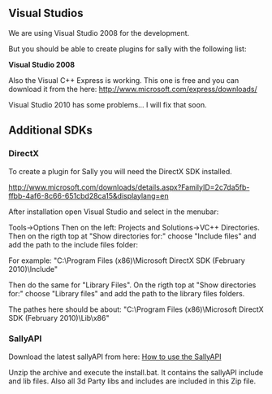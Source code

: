 ## Visual Studios ##

We are using Visual Studio 2008 for the development.

But you should be able to create plugins for sally with the following list:

**Visual Studio 2008**

Also the Visual C++ Express is working. This one is free and you can download it from the here: http://www.microsoft.com/express/downloads/

Visual Studio 2010 has some problems... I will fix that soon.

## Additional SDKs ##

### DirectX ###

To create a plugin for Sally you will need the DirectX SDK installed.

http://www.microsoft.com/downloads/details.aspx?FamilyID=2c7da5fb-ffbb-4af6-8c66-651cbd28ca15&displaylang=en

After installation open Visual Studio and select in the menubar:

Tools->Options
Then on the left: Projects and Solutions->VC++ Directories.
Then on the rigth top at "Show directories for:" choose "Include files" and add the path to the include files folder:

For example: "C:\Program Files (x86)\Microsoft DirectX SDK (February 2010)\Include"

Then do the same for "Library Files".
On the rigth top at "Show directories for:" choose "Library files" and add the path to the library files folders.

The pathes here should be about: "C:\Program Files (x86)\Microsoft DirectX SDK (February 2010)\Lib\x86"


### SallyAPI ###

Download the latest sallyAPI from here: [How to use the SallyAPI](HowToUseTheSallyAPI.md)

Unzip the archive and execute the install.bat. It contains the sallyAPI include and lib files. Also all 3d Party libs and includes are included in this Zip file.